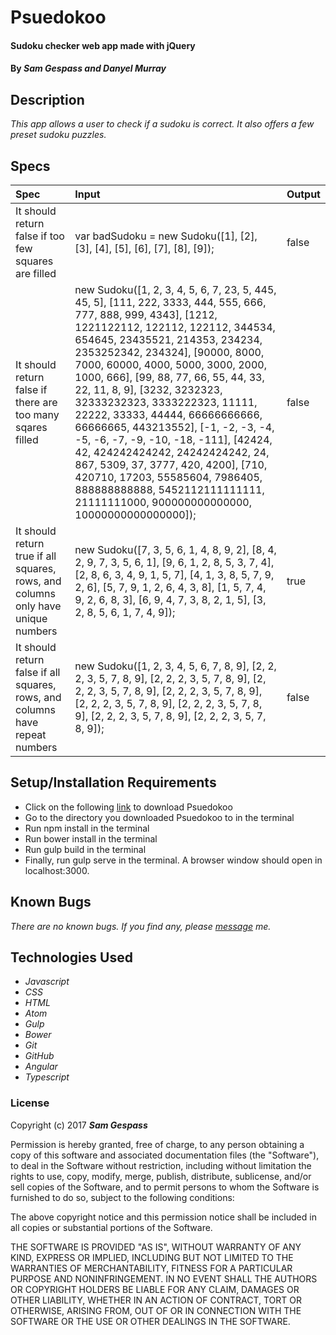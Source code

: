 # Psuedokoo
#### Sudoku checker web app made with jQuery

#### By _**Sam Gespass and Danyel Murray**_

## Description

_This app allows a user to check if a sudoku is correct. It also offers a few preset sudoku puzzles._

## Specs

| Spec | Input | Output |
| :-------------     | :------------- | :------------- |
| It should return false if too few squares are filled | var badSudoku = new Sudoku([1], [2], [3], [4], [5], [6], [7], [8], [9]); | false |
| It should return false if there are too many sqares filled | new Sudoku([1, 2, 3, 4, 5, 6, 7, 23, 5, 445, 45, 5], [111, 222, 3333, 444, 555, 666, 777, 888, 999, 4343], [1212, 1221122112, 122112, 122112, 344534, 654645, 23435521, 214353, 234234, 2353252342, 234324], [90000, 8000, 7000, 60000, 4000, 5000, 3000, 2000, 1000, 666], [99, 88, 77, 66, 55, 44, 33, 22, 11, 8, 9], [3232, 3232323, 32333232323, 3333222323, 11111, 22222, 33333, 44444, 66666666666, 66666665, 443213552], [-1, -2, -3, -4, -5, -6, -7, -9, -10, -18, -111], [42424, 42, 424242424242, 24242424242, 24, 867, 5309, 37, 3777, 420, 4200], [710, 420710, 17203, 55585604, 7986405, 888888888888, 5452112111111111, 21111111000, 900000000000000, 10000000000000000]); | false |
| It should return true if all squares, rows, and columns only have unique numbers | new Sudoku([7, 3, 5, 6, 1, 4, 8, 9, 2], [8, 4, 2, 9, 7, 3, 5, 6, 1], [9, 6, 1, 2, 8, 5, 3, 7, 4], [2, 8, 6, 3, 4, 9, 1, 5, 7], [4, 1, 3, 8, 5, 7, 9, 2, 6], [5, 7, 9, 1, 2, 6, 4, 3, 8], [1, 5, 7, 4, 9, 2, 6, 8, 3], [6, 9, 4, 7, 3, 8, 2, 1, 5], [3, 2, 8, 5, 6, 1, 7, 4, 9]); | true |
| It should return false if all squares, rows, and columns have repeat numbers | new Sudoku([1, 2, 3, 4, 5, 6, 7, 8, 9], [2, 2, 2, 3, 5, 7, 8, 9], [2, 2, 2, 3, 5, 7, 8, 9], [2, 2, 2, 3, 5, 7, 8, 9], [2, 2, 2, 3, 5, 7, 8, 9], [2, 2, 2, 3, 5, 7, 8, 9], [2, 2, 2, 3, 5, 7, 8, 9], [2, 2, 2, 3, 5, 7, 8, 9], [2, 2, 2, 3, 5, 7, 8, 9]); | false |

## Setup/Installation Requirements

* Click on the following [link](https://github.com/darthtoad/psuedokoo) to download Psuedokoo
* Go to the directory you downloaded Psuedokoo to in the terminal
* Run npm install in the terminal
* Run bower install in the terminal
* Run gulp build in the terminal
* Finally, run gulp serve in the terminal. A browser window should open in localhost:3000.

## Known Bugs

_There are no known bugs. If you find any, please [message](mailto:darth.toad@gmail.com) me._

## Technologies Used

* _Javascript_
* _CSS_
* _HTML_
* _Atom_
* _Gulp_
* _Bower_
* _Git_
* _GitHub_
* _Angular_
* _Typescript_

### License

Copyright (c) 2017 ****_Sam Gespass_****

Permission is hereby granted, free of charge, to any person obtaining a copy of this software and associated documentation files (the "Software"), to deal in the Software without restriction, including without limitation the rights to use, copy, modify, merge, publish, distribute, sublicense, and/or sell copies of the Software, and to permit persons to whom the Software is furnished to do so, subject to the following conditions:

The above copyright notice and this permission notice shall be included in all copies or substantial portions of the Software.

THE SOFTWARE IS PROVIDED "AS IS", WITHOUT WARRANTY OF ANY KIND, EXPRESS OR IMPLIED, INCLUDING BUT NOT LIMITED TO THE WARRANTIES OF MERCHANTABILITY, FITNESS FOR A PARTICULAR PURPOSE AND NONINFRINGEMENT. IN NO EVENT SHALL THE AUTHORS OR COPYRIGHT HOLDERS BE LIABLE FOR ANY CLAIM, DAMAGES OR OTHER LIABILITY, WHETHER IN AN ACTION OF CONTRACT, TORT OR OTHERWISE, ARISING FROM, OUT OF OR IN CONNECTION WITH THE SOFTWARE OR THE USE OR OTHER DEALINGS IN THE SOFTWARE.
